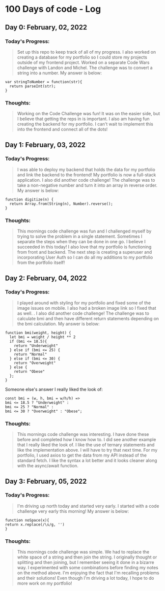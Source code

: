 # 100 Days of code - Log

## Day 0: February, 02, 2022

### Today's Progress:

> Set up this repo to keep track of all of my progress.
> I also worked on creating a database for my portfolio so I could store my projects outside of my frontend project. Worked on a separate Code Wars challenge with Landon and Michel.
> The challenge was to convert a string into a number. My answer is below:

```
var stringToNumber = function(str){
  return parseInt(str);
}
```

### Thoughts:

> Working on the Code Challenge was fun! It was on the easier side, but I believe that getting the reps in is important. I also am having fun creating the backend for my portfolio. I can't wait to implement this into the frontend and connect all of the dots!

## Day 1: February, 03, 2022

### Today's Progress:

> I was able to deploy my backend that holds the data for my portfolio and link the backend to the frontend! My portfolio is now a full-stack application.
> I also did another code challenge! The challenge was to take a non-negative number and turn it into an array in reverse order. My answer is below:

```
function digitize(n) {
  return Array.from(String(n), Number).reverse();
}
```

### Thoughts:

> This mornings code challenge was fun and I challenged myself by trying to solve the problem in a single statement. Sometimes I separate the steps when they can be done in one go. I believe I succeeded in this today! I also love that my portfolio is functioning from front and backend. The next step is creating a superuser and incorporating User Auth so I can do all my additions to my portfolio from the portfolio itself!

## Day 2: February, 04, 2022

### Today's Progress:

> I played around with styling for my portfolio and fixed some of the image issues on mobile. I also had a broken image link so I fixed that as well. .
> I also did another code challenge! The challenge was to calculate bmi and then have different return statements depending on the bmi calculation. My answer is below:

```
function bmi(weight, height) {
  let bmi = weight / height ** 2
  if (bmi <= 18.5){
    return "Underweight"
  } else if (bmi <= 25) {
    return "Normal"
  } else if (bmi <= 30) {
    return "Overweight"
  } else {
    return "Obese"
  };
}
```

Someone else's answer I really liked the look of:

```
const bmi = (w, h, bmi = w/h/h) =>
bmi <= 18.5 ? "Underweight" :
bmi <= 25 ? "Normal" :
bmi <= 30 ? "Overweight" : "Obese";
```

### Thoughts:

> This mornings code challenge was interesting. I have done these before and completed how I know how to. I did see another example that I really liked the look of. I like the use of ternary statements and like the implementation above. I will have to try that next time.
> For my portfolio, I used axios to get the data from my API instead of the standard fetch. I like the syntax a lot better and it looks cleaner along with the async/await function.

## Day 3: February, 05, 2022

### Today's Progress:

> I'm driving up north today and started very early. I started with a code challenge very early this morning! My answer is below:

```
function noSpace(x){
return x.replace(/\s/g, '')
}
```

### Thoughts:

> This mornings code challenge was simple. We had to replace the white space of a string and then join the string. I originally thought or splitting and then joining, but I remember seeing it done in a bizarre way. I experimented with some combinations before finding my notes on the method above. I'm enjoying the fact that I'm recalling problems and their solutions!
> Even though I'm driving a lot today, I hope to do more work on my portfolio!
